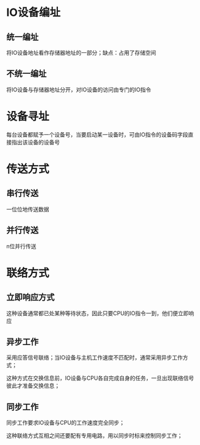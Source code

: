 # IO设备编址
## 统一编址
将IO设备地址看作存储器地址的一部分；缺点：占用了存储空间
## 不统一编址
将IO设备与存储器地址分开，对IO设备的访问由专门的IO指令

# 设备寻址
每台设备都赋予一个设备号，当要启动某一设备时，可由IO指令的设备码字段直接指出该设备的设备号

# 传送方式
## 串行传送
一位位地传送数据
## 并行传送
n位并行传送

# 联络方式
## 立即响应方式 
这种设备通常都已处某种等待状态，因此只要CPU的IO指令一到，他们便立即响应
## 异步工作
采用应答信号联络；当IO设备与主机工作速度不匹配时，通常采用异步工作方式；

这种方式在交换信息前，IO设备与CPU各自完成自身的任务，一旦出现联络信号彼此才准备交换信息；
## 同步工作
同步工作要求IO设备与CPU的工作速度完全同步；

这种联络方式互相之间还要配有专用电路，用以同步时标来控制同步工作；